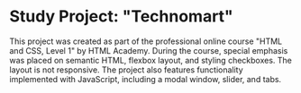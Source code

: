 # Study Project: "Technomart"

This project was created as part of the professional online course "HTML and CSS, Level 1" by HTML Academy. During the course, special emphasis was placed on semantic HTML, flexbox layout, and styling checkboxes. The layout is not responsive. The project also features functionality implemented with JavaScript, including a modal window, slider, and tabs.
